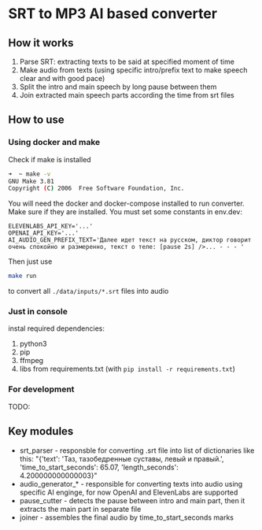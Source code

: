 # SRT to MP3 AI based converter

## How it works

1. Parse SRT: extracting texts to be said at specified moment of time
2. Make audio from texts (using specific intro/prefix text to make speech clear and with good pace)
3. Split the intro and main speech by long pause between them
4. Join extracted main speech parts according the time from srt files

## How to use

### Using docker and make

Check if make is installed 

```bash
➜  ~ make -v
GNU Make 3.81
Copyright (C) 2006  Free Software Foundation, Inc.
```

You will need the docker and docker-compose installed to run converter.
Make sure if they are installed. 
You must set some constants in env.dev:
```
ELEVENLABS_API_KEY='...'
OPENAI_API_KEY='...'
AI_AUDIO_GEN_PREFIX_TEXT='Далее идет текст на русском, диктор говорит очень спокойно и размеренно, текст о теле: [pause 2s] />... - - - '
```
Then just use
```bash
make run
```

to convert all `./data/inputs/*.srt` files into audio


### Just in console

instal required dependencies: 
1. python3
2. pip
2. ffmpeg
3. libs from requirements.txt (with `pip install -r requirements.txt`)


### For development

TODO:

## Key modules

- srt_parser - responsble for converting .srt file into list of dictionaries like this: "{'text': 'Таз, тазобедренные суставы, левый и правый.', 'time_to_start_seconds': 65.07, 'length_seconds': 4.200000000000003}"
- audio_generator_* - responsible for converting texts into audio using specific AI enginge, for now OpenAI and ElevenLabs are supported
- pause_cutter - detects the pause between intro and main part, then it extracts the main part in separate file
- joiner - assembles the final audio by time_to_start_seconds marks
